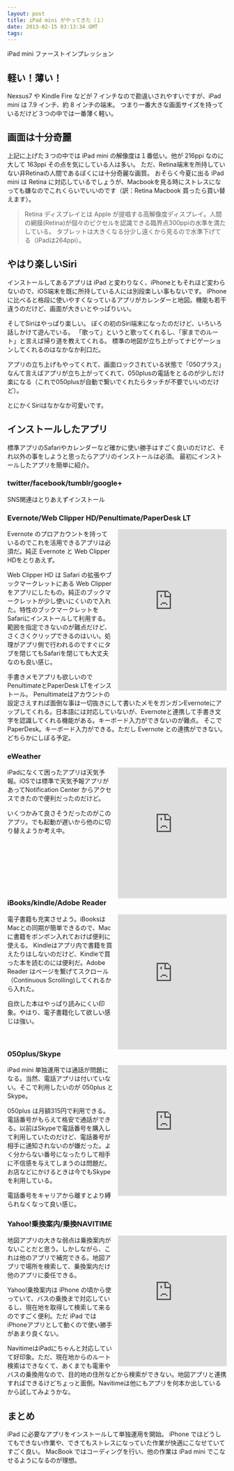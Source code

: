 ```yaml
---
layout: post
title: iPad mini がやってきた（１）
date: 2013-02-15 03:13:34 GMT
tags: 
---
```

<style>
h1,h2,h3,h4 {
clear:both;
}
iframe {
float:right;
margin-left: 10px;
}
</style>

iPad mini ファーストインプレッション

## 軽い！薄い！
Nexsus7 や Kindle Fire などが 7 インチなので勘違いされやすいですが、iPad mini は 7.9 インチ、約 8 インチの端末。
つまり一番大きな画面サイズを持っているだけど３つの中では一番薄く軽い。

## 画面は十分奇麗
上記に上げた３つの中では iPad mini の解像度は１番低い。他が 216ppi なのに大して 163ppi その点を気にしている人は多い。
ただ、Retina端末を所持していない非Retinaの人間であるぼくには十分奇麗な画質。
おそらく今夏に出る iPad mini は Retina に対応しているでしょうが、Macbookを見る時にストレスになっても嫌なのでこれくらいでいいのです（訳：Retina Macbook 買ったら買い替えます）。

> Retina ディスプレイとは Apple が提唱する高解像度ディスプレイ。人間の網膜(Retina)が個々のピクセルを認識できる臨界点300ppiの水準を満たしている。
> タブレットは大きくなる分少し遠くから見るので水準下げてる（iPadは264ppi）。

## やはり楽しいSiri
インストールしてあるアプリは iPad と変わりなく、iPhoneともそれほど変わらないので、iOS端末を既に所持している人には別段楽しい事もないです。
iPhoneに比べると格段に使いやすくなっているアプリがカレンダーと地図。機能も若干違うのだけど、画面が大きいとやっぱりいい。

そしてSiriはやっぱり楽しい。
ぼくの初のSiri端末になったのだけど、いろいろ話しかけて遊んでいる。
「歌って」というと歌ってくれるし、「家までのルート」と言えば帰り道を教えてくれる。
標準の地図が立ち上がってナビゲーションしてくれるのはなかなか利口だ。

アプリの立ち上げもやってくれて、画面ロックされている状態で「050プラス」なんて言えばアプリが立ち上がってくれて、050plusの電話をとるのが少しだけ楽になる（これで050plusが自動で繋いでくれたらタッチが不要でいいのだけど）。

とにかくSiriはなかなか可愛いです。

## インストールしたアプリ
標準アプリのSafariやカレンダーなど確かに使い勝手はすごく良いのだけど、それ以外の事をしようと思ったらアプリのインストールは必須。
最初にインストールしたアプリを簡単に紹介。

### twitter/facebook/tumblr/google+
SNS関連はとりあえずインストール

### Evernote/Web Clipper HD/Penultimate/PaperDesk LT
<iframe src="http://widgets.itunes.apple.com/widget.html?c=jp&brc=FFFFFF&blc=FFFFFF&trc=FFFFFF&tlc=FFFFFF&d=%E3%83%A1%E3%83%A2%E3%82%92%E3%81%A8%E3%82%8B%E3%81%AE%E3%81%AB%E3%82%A4%E3%83%B3%E3%82%B9%E3%83%88%E3%83%BC%E3%83%AB%E3%81%97%E3%81%9F%E3%82%A2%E3%83%97%E3%83%AA&t=%E3%83%A1%E3%83%A2%E3%82%A2%E3%83%97%E3%83%AA&m=software&e=software&w=250&h=370&ids=281796108,527035125,354098826,367563434&wt=playlist&partnerId=30&affiliate_id=http%3A%2F%2Fclick.linksynergy.com%2Ffs-bin%2Fstat%3Fid%3DyWGnmOjlJD8%26offerid%3D94348%26type%3D3%26subid%3D0%26tmpid%3D2192%26RD_PARM1%3D" frameborder=0 style="overflow-x:hidden;overflow-y:hidden;width:250px;height: 370px;border:0px"></iframe>

Evernote のプロアカウントを持っているのでこれを活用できるアプリは必須だ。純正 Evernote と Web Clipper HDをとりあえず。

Web Clipper HD は Safari の拡張やブックマークレットにある Web Clipper をアプリにしたもの。純正のブックマークレットが少し使いにくいので入れた。特性のブックマークレットをSafariにインストールして利用する。範囲を指定できないのが難点だけど、さくさくクリップできるのはいい。処理がアプリ側で行われるのですぐにタブを閉じてもSafariを閉じても大丈夫なのも良い感じ。

手書きメモアプリも欲しいのでPenultimateとPaperDesk LTをインストール。
Penultimateはアカウントの設定さえすれば面倒な事は一切抜きにして書いたメモをガンガンEvernoteにアップしてくれる。日本語には対応していないが、Evernoteと連携して手書き文字を認識してくれる機能がある。キーボード入力ができないのが難点。
そこでPaperDesk。キーボード入力ができる。ただし Evernote との連携ができない。どちらかにしぼる予定。

### eWeather
<iframe src="http://widgets.itunes.apple.com/widget.html?c=jp&amp;brc=FFFFFF&amp;blc=FFFFFF&amp;trc=FFFFFF&amp;tlc=FFFFFF&amp;d=&amp;t=&amp;m=software&amp;e=software&amp;w=250&amp;h=300&amp;ids=376752920&amp;wt=discovery&amp;partnerId=&amp;affiliate_id=" frameborder="0" style="overflow-x:hidden;overflow-y:hidden;width:250px;height: 300px;border:0px"></iframe>

iPadになくて困ったアプリは天気予報。iOSでは標準で天気予報アプリがあってNotification Center からアクセスできたので便利だったのだけど。

いくつかみて良さそうだったのがこのアプリ。でも起動が遅いから他のに切り替えようか考え中。

### iBooks/kindle/Adobe Reader
<iframe src="http://widgets.itunes.apple.com/widget.html?c=jp&brc=FFFFFF&blc=FFFFFF&trc=FFFFFF&tlc=FFFFFF&d=%E9%9B%BB%E5%AD%90%E6%9B%B8%E7%B1%8D%E3%82%92%E8%AA%AD%E3%82%80%E3%81%9F%E3%82%81%E3%81%AE%E3%82%A2%E3%83%97%E3%83%AA&t=%E9%9B%BB%E5%AD%90%E6%9B%B8%E7%B1%8D&m=software&e=software&w=250&h=310&ids=364709193,302584613,469337564&wt=playlist&partnerId=30&affiliate_id=http%3A%2F%2Fclick.linksynergy.com%2Ffs-bin%2Fstat%3Fid%3DyWGnmOjlJD8%26offerid%3D94348%26type%3D3%26subid%3D0%26tmpid%3D2192%26RD_PARM1%3D" frameborder=0 style="overflow-x:hidden;overflow-y:hidden;width:250px;height: 310px;border:0px"></iframe>

電子書籍も充実させよう。iBooksはMacとの同期が簡単できるので、Macに書籍をボンボン入れておけば便利に使える。
Kindleはアプリ内で書籍を買えたりはしないのだけど、Kindleで買った本を読むのには便利だ。Adobe Reader はページを繋げてスクロール（Continuous Scrolling)してくれるから入れた。

自炊した本はやっぱり読みにくい印象。やはり、電子書籍化して欲しい感じは強い。


### 050plus/Skype
<iframe src="http://widgets.itunes.apple.com/widget.html?c=jp&brc=FFFFFF&blc=FFFFFF&trc=FFFFFF&tlc=FFFFFF&d=%E9%9B%BB%E8%A9%B1%E3%81%A8%E9%80%9A%E8%A9%B1%E3%81%99%E3%82%8B%E3%82%A2%E3%83%97%E3%83%AA&t=%E9%80%9A%E8%A9%B1%E3%82%A2%E3%83%97%E3%83%AA&m=software&e=software&w=250&h=300&ids=432067123,304878510&wt=playlist&partnerId=30&affiliate_id=http%3A%2F%2Fclick.linksynergy.com%2Ffs-bin%2Fstat%3Fid%3DyWGnmOjlJD8%26offerid%3D94348%26type%3D3%26subid%3D0%26tmpid%3D2192%26RD_PARM1%3D" frameborder=0 style="overflow-x:hidden;overflow-y:hidden;width:250px;height: 300px;border:0px"></iframe>

iPad mini 単独運用では通話が問題になる。当然、電話アプリは付いていない。そこで利用したいのが 050plus と Skype。

050plus は月額315円で利用できる。電話番号がもらえて格安で通話ができる。以前はSkypeで電話番号を購入して利用していたのだけど、電話番号が相手に通知されないのが嫌だった。よく分からない番号になったりして相手に不信感を与えてしまうのは問題だ。お店などにかけるときは今でもSkypeを利用している。

電話番号をキャリアから離すとより縛られなくなって良い感じ。

### Yahoo!乗換案内/乗換NAVITIME
<iframe src="http://widgets.itunes.apple.com/widget.html?c=jp&brc=FFFFFF&blc=FFFFFF&trc=FFFFFF&tlc=FFFFFF&d=%E4%B9%97%E6%8F%9B%E6%A1%88%E5%86%85&t=%E4%B9%97%E6%8F%9B%E6%A1%88%E5%86%85&m=software&e=software&w=250&h=300&ids=291676451,528532387&wt=playlist&partnerId=30&affiliate_id=http%3A%2F%2Fclick.linksynergy.com%2Ffs-bin%2Fstat%3Fid%3DyWGnmOjlJD8%26offerid%3D94348%26type%3D3%26subid%3D0%26tmpid%3D2192%26RD_PARM1%3D" frameborder=0 style="overflow-x:hidden;overflow-y:hidden;width:250px;height: 300px;border:0px"></iframe>

地図アプリの大きな弱点は乗換案内がないことだと思う。しかしながら、これは他のアプリで補完できる。地図アプリで場所を検索して、乗換案内だけ他のアプリに委任できる。

Yahoo!乗換案内は iPhone の頃から使っていて、バスの乗換まで対応しているし、現在地を取得して検索して来るのですごく便利。ただ iPad では iPhoneアプリとして動くので使い勝手があまり良くない。

NavitimeはiPadにちゃんと対応していて好印象。ただ、現在地からのルート検索はできなくて、あくまでも電車やバスの乗換用なので、目的地の住所などから検索ができない。地図アプリと連携すればできるけどちょっと面倒。Navitimeは他にもアプリを何本か出しているから試してみようかな。

## まとめ

iPad に必要なアプリをインストールして単独運用を開始。
iPhone ではどうしてもできない作業や、できてもストレスになっていた作業が快適にこなせていてすごく良い。
MacBook ではコーディングを行い、他の作業は iPad mini でこなせるようになるのが理想。

